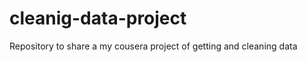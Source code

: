 cleanig-data-project
====================

Repository to share a my cousera project of getting and cleaning data
